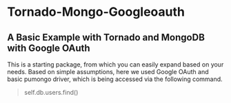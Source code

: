 Tornado-Mongo-Googleoauth
=========================

A Basic Example with Tornado and MongoDB with Google OAuth
----------------------------------------------------------

This is a starting package, from which you can easily expand based on your needs. Based on simple assumptions, here we used Google OAuth and basic pumongo driver, which is being accessed via the following command.
>  self.db.users.find()
